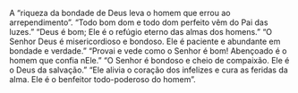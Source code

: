 ﻿A “riqueza da bondade de Deus leva o homem que errou ao arrependimento”. “Todo bom dom e todo dom perfeito vêm do Pai das luzes.” “Deus é bom; Ele é o refúgio eterno das almas dos homens.” “O Senhor Deus é misericordioso e bondoso. Ele é paciente e abundante em bondade e verdade.” “Provai e vede como o Senhor é bom! Abençoado é o homem que confia nEle.” “O Senhor é bondoso e cheio de compaixão. Ele é o Deus da salvação.” “Ele alivia o coração dos infelizes e cura as feridas da alma. Ele é o benfeitor todo-poderoso do homem”.